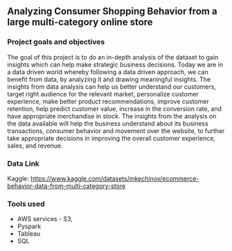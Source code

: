 ## Analyzing Consumer Shopping Behavior from a large multi-category online store

### Project goals and objectives

The goal of this project is to do an in-depth analysis of the dataset to gain insights which can help make strategic business decisions. Today we are in a data driven world whereby following a data driven approach, we can benefit from data, by analyzing it and drawing meaningful insights. The insights from data analysis can help us better understand our customers, target right audience for the relevant market, personalize customer experience, make better product recommendations, improve customer retention, help predict customer value, increase in the conversion rate, and have appropriate merchandise in stock. The insights from the analysis on the data available will help the business understand about its business transactions, consumer behavior and movement over the website, to further take appropriate decisions in improving the overall customer experience, sales, and revenue.


### Data Link

Kaggle: https://www.kaggle.com/datasets/mkechinov/ecommerce-behavior-data-from-multi-category-store

### Tools used

- AWS services - S3, 
- Pyspark
- Tableau
- SQL


